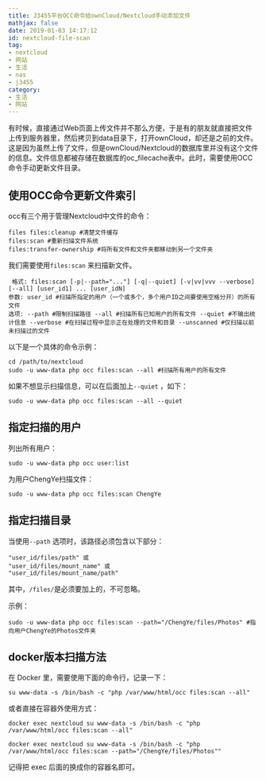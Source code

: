 ```yaml
---
title: J3455平台OCC命令给ownCloud/Nextcloud手动添加文件
mathjax: false
date: 2019-01-03 14:17:12
id: nextcloud-file-scan
tag:
- nextcloud
- 网站
- 生活
- nas
- j3455
category:
- 生活
- 网站
---
```


有时候，直接通过Web页面上传文件并不那么方便，于是有的朋友就直接把文件上传到服务器里，然后拷贝到data目录下，打开ownCloud，却还是之前的文件。这是因为虽然上传了文件，但是ownCloud/Nextcloud的数据库里并没有这个文件的信息。文件信息都被存储在数据库的oc_filecache表中。此时，需要使用OCC命令手动更新文件目录。

<!---more--->

## 使用OCC命令更新文件索引

occ有三个用于管理Nextcloud中文件的命令：

```
files files:cleanup #清楚文件缓存 
files:scan #重新扫描文件系统 
files:transfer-ownership #将所有文件和文件夹都移动到另一个文件夹
```

我们需要使用`files:scan` 来扫描新文件。

```
 格式: files:scan [-p|--path="..."] [-q|--quiet] [-v|vv|vvv --verbose] [--all] [user_id1] ... [user_idN]
参数: user_id #扫描所指定的用户（一个或多个，多个用户ID之间要使用空格分开）的所有文件
选项: --path #限制扫描路径 --all #扫描所有已知用户的所有文件 --quiet #不输出统计信息 --verbose #在扫描过程中显示正在处理的文件和目录 --unscanned #仅扫描以前未扫描过的文件
```

以下是一个具体的命令示例：

```
cd /path/to/nextcloud
sudo -u www-data php occ files:scan --all #扫描所有用户的所有文件
```

如果不想显示扫描信息，可以在后面加上`--quiet` ，如下：

```
sudo -u www-data php occ files:scan --all --quiet
```

## 指定扫描的用户

列出所有用户：

```
sudo -u www-data php occ user:list
```

为用户ChengYe扫描文件：

```
sudo -u www-data php occ files:scan ChengYe
```

## 指定扫描目录

当使用`--path` 选项时，该路径必须包含以下部分：

```
"user_id/files/path" 或
"user_id/files/mount_name" 或
"user_id/files/mount_name/path"
```

其中，`/files/`是必须要加上的，不可忽略。

示例：

```
sudo -u www-data php occ files:scan --path="/ChengYe/files/Photos" #指向用户ChengYe的Photos文件夹
```



## docker版本扫描方法

在 Docker 里，需要使用下面的命令行，记录一下：

```
su www-data -s /bin/bash -c "php /var/www/html/occ files:scan --all"
```

或者直接在容器外使用方式：

```
docker exec nextcloud su www-data -s /bin/bash -c "php /var/www/html/occ files:scan --all"

docker exec nextcloud su www-data -s /bin/bash -c "php /var/www/html/occ files:scan --path="/ChengYe/files/Photos""
```

记得把 exec 后面的换成你的容器名即可。




